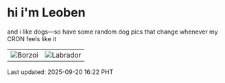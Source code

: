 # hi i'm Leoben

and i like dogs—so have some random dog pics that change whenever my CRON feels like it

|  |  |
|--------|----------|
| ![Borzoi](https://random-dog-vercel.vercel.app/api/random-borzoi?v=1758356528) | ![Labrador](https://random-dog-vercel.vercel.app/api/random-labrador?v=1758356528) |

Last updated: 2025-09-20 16:22 PHT

